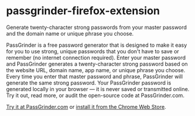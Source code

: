 # passgrinder-firefox-extension
 
Generate twenty-character strong passwords from your master password and the domain name or unique phrase you choose.

PassGrinder is a free password generator that is designed to make it easy for you to use strong, unique passwords that you don't have to save or remember (no internet connection required). Enter your master password and PassGrinder generates a twenty-character strong password based on the website URL, domain name, app name, or unique phrase you choose. Every time you enter that master password and phrase, PassGrinder will generate the same strong password. Your PassGrinder password is generated locally in your browser — it is never saved or transmitted online. Try it out, read more, or audit the open-source code at PassGrinder.com.

[Try it at PassGrinder.com](https://passgrinder.com/) or [install it from the Chrome Web Store](https://chrome.google.com/webstore/detail/passgrinder/ioabldfcejgnlamebpaokhbpgbhplpna/related).
